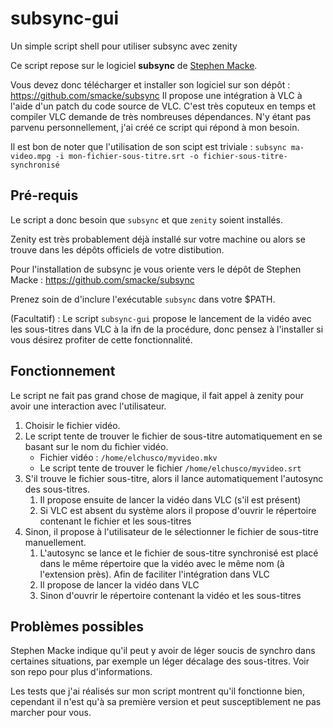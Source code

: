 # subsync-gui
Un simple script shell pour utiliser subsync avec zenity

Ce script repose sur le logiciel **subsync** de [Stephen Macke](https://github.com/smacke).

Vous devez donc télécharger et installer son logiciel sur son dépôt : https://github.com/smacke/subsync
Il propose une intégration à VLC à l'aide d'un patch du code source de VLC. C'est très coputeux en temps et compiler VLC demande de très nombreuses dépendances. N'y étant pas parvenu personnellement, j'ai créé ce script qui répond à mon besoin.

Il est bon de noter que l'utilisation de son scipt est triviale : `subsync ma-video.mpg -i mon-fichier-sous-titre.srt -o fichier-sous-titre-synchronisé`

## Pré-requis

Le script a donc besoin que `subsync` et que `zenity` soient installés.

Zenity est très probablement déjà installé sur votre machine ou alors se trouve dans les dépôts officiels de votre distibution.

Pour l'installation de subsync je vous oriente vers le dépôt de Stephen Macke : https://github.com/smacke/subsync

Prenez soin de d'inclure l'exécutable `subsync` dans votre $PATH.

(Facultatif) : Le script `subsync-gui` propose le lancement de la vidéo avec les sous-titres dans VLC à la ifn de la procédure, donc pensez à l'installer si vous désirez profiter de cette fonctionnalité.

## Fonctionnement

Le script ne fait pas grand chose de magique, il fait appel à zenity pour avoir une interaction avec l'utilisateur.

1. Choisir le fichier vidéo.
2. Le script tente de trouver le fichier de sous-titre automatiquement en se basant sur le nom du fichier vidéo.
    * Fichier vidéo : `/home/elchusco/myvideo.mkv`
    * Le script tente de trouver le fichier `/home/elchusco/myvideo.srt`
3. S'il trouve le fichier sous-titre, alors il lance automatiquement l'autosync des sous-titres.
    1. Il propose ensuite de lancer la vidéo dans VLC (s'il est présent)
    2. Si VLC est absent du système alors il propose d'ouvrir le répertoire contenant le fichier et les sous-titres
4. Sinon, il propose à l'utilisateur de le sélectionner le fichier de sous-titre manuellement.
    1. L'autosync se lance et le fichier de sous-titre synchronisé est placé dans le même répertoire que la vidéo avec le même nom (à l'extension près). Afin de faciliter l'intégration dans VLC
    2. Il propose de lancer la vidéo dans VLC
    3. Sinon d'ouvrir le répertoire contenant la vidéo et les sous-titres

## Problèmes possibles

Stephen Macke indique qu'il peut y avoir de léger soucis de synchro dans certaines situations, par exemple un léger décalage des sous-titres. Voir son repo pour plus d'informations.

Les tests que j'ai réalisés sur mon script montrent qu'il fonctionne bien, cependant il n'est qu'à sa première version et peut susceptiblement ne pas marcher pour vous.
